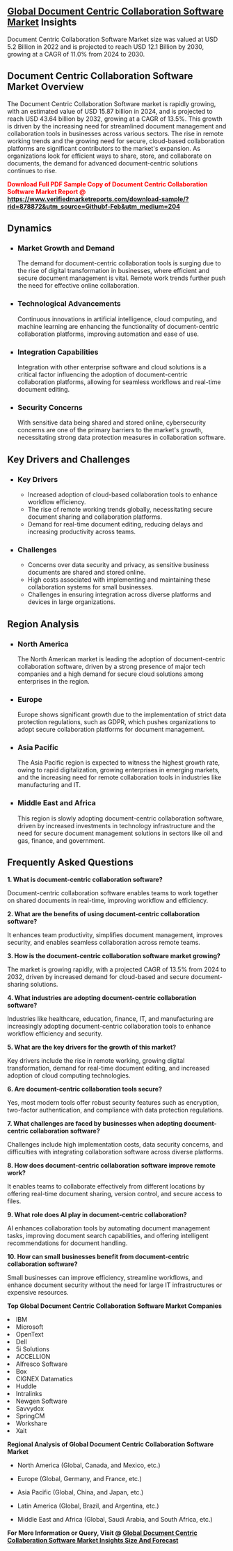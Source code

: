 <h2><a href="https://www.verifiedmarketreports.com/download-sample/?rid=878872&amp;utm_source=Githubf&amp;utm_medium=204" target="_blank">Global Document Centric Collaboration Software Market</a> Insights</h2><p>Document Centric Collaboration Software Market size was valued at USD 5.2 Billion in 2022 and is projected to reach USD 12.1 Billion by 2030, growing at a CAGR of 11.0% from 2024 to 2030.</p><p> <h2>Document Centric Collaboration Software Market Overview</h2> <p>The Document Centric Collaboration Software market is rapidly growing, with an estimated value of USD 15.87 billion in 2024, and is projected to reach USD 43.64 billion by 2032, growing at a CAGR of 13.5%. This growth is driven by the increasing need for streamlined document management and collaboration tools in businesses across various sectors. The rise in remote working trends and the growing need for secure, cloud-based collaboration platforms are significant contributors to the market's expansion. As organizations look for efficient ways to share, store, and collaborate on documents, the demand for advanced document-centric solutions continues to rise.</p> <p><strong><p><span class=""><span style="color: #ff0000;"><strong>Download Full PDF Sample Copy of Document Centric Collaboration Software Market Report</strong> @ </span><a href="https://www.verifiedmarketreports.com/download-sample/?rid=878872&amp;utm_source=Githubf-Feb&amp;utm_medium=204" target="_blank">https://www.verifiedmarketreports.com/download-sample/?rid=878872&amp;utm_source=Githubf-Feb&amp;utm_medium=204</a></span></p></strong></p> <h2>Dynamics</h2> <ul style="list-style-type: square;"> <li><h3>Market Growth and Demand</h3> The demand for document-centric collaboration tools is surging due to the rise of digital transformation in businesses, where efficient and secure document management is vital. Remote work trends further push the need for effective online collaboration.</li> <li><h3>Technological Advancements</h3> Continuous innovations in artificial intelligence, cloud computing, and machine learning are enhancing the functionality of document-centric collaboration platforms, improving automation and ease of use.</li> <li><h3>Integration Capabilities</h3> Integration with other enterprise software and cloud solutions is a critical factor influencing the adoption of document-centric collaboration platforms, allowing for seamless workflows and real-time document editing.</li> <li><h3>Security Concerns</h3> With sensitive data being shared and stored online, cybersecurity concerns are one of the primary barriers to the market's growth, necessitating strong data protection measures in collaboration software.</li> </ul> <h2>Key Drivers and Challenges</h2> <ul style="list-style-type: square;"> <li><h3>Key Drivers</h3> <ul> <li>Increased adoption of cloud-based collaboration tools to enhance workflow efficiency.</li> <li>The rise of remote working trends globally, necessitating secure document sharing and collaboration platforms.</li> <li>Demand for real-time document editing, reducing delays and increasing productivity across teams.</li> </ul> </li> <li><h3>Challenges</h3> <ul> <li>Concerns over data security and privacy, as sensitive business documents are shared and stored online.</li> <li>High costs associated with implementing and maintaining these collaboration systems for small businesses.</li> <li>Challenges in ensuring integration across diverse platforms and devices in large organizations.</li> </ul> </li> </ul> <h2>Region Analysis</h2> <ul style="list-style-type: square;"> <li><h3>North America</h3> The North American market is leading the adoption of document-centric collaboration software, driven by a strong presence of major tech companies and a high demand for secure cloud solutions among enterprises in the region.</li> <li><h3>Europe</h3> Europe shows significant growth due to the implementation of strict data protection regulations, such as GDPR, which pushes organizations to adopt secure collaboration platforms for document management.</li> <li><h3>Asia Pacific</h3> The Asia Pacific region is expected to witness the highest growth rate, owing to rapid digitalization, growing enterprises in emerging markets, and the increasing need for remote collaboration tools in industries like manufacturing and IT.</li> <li><h3>Middle East and Africa</h3> This region is slowly adopting document-centric collaboration software, driven by increased investments in technology infrastructure and the need for secure document management solutions in sectors like oil and gas, finance, and government.</li> </ul> <h2>Frequently Asked Questions</h2> <p><strong>1. What is document-centric collaboration software?</strong></p> <p>Document-centric collaboration software enables teams to work together on shared documents in real-time, improving workflow and efficiency.</p> <p><strong>2. What are the benefits of using document-centric collaboration software?</strong></p> <p>It enhances team productivity, simplifies document management, improves security, and enables seamless collaboration across remote teams.</p> <p><strong>3. How is the document-centric collaboration software market growing?</strong></p> <p>The market is growing rapidly, with a projected CAGR of 13.5% from 2024 to 2032, driven by increased demand for cloud-based and secure document-sharing solutions.</p> <p><strong>4. What industries are adopting document-centric collaboration software?</strong></p> <p>Industries like healthcare, education, finance, IT, and manufacturing are increasingly adopting document-centric collaboration tools to enhance workflow efficiency and security.</p> <p><strong>5. What are the key drivers for the growth of this market?</strong></p> <p>Key drivers include the rise in remote working, growing digital transformation, demand for real-time document editing, and increased adoption of cloud computing technologies.</p> <p><strong>6. Are document-centric collaboration tools secure?</strong></p> <p>Yes, most modern tools offer robust security features such as encryption, two-factor authentication, and compliance with data protection regulations.</p> <p><strong>7. What challenges are faced by businesses when adopting document-centric collaboration software?</strong></p> <p>Challenges include high implementation costs, data security concerns, and difficulties with integrating collaboration software across diverse platforms.</p> <p><strong>8. How does document-centric collaboration software improve remote work?</strong></p> <p>It enables teams to collaborate effectively from different locations by offering real-time document sharing, version control, and secure access to files.</p> <p><strong>9. What role does AI play in document-centric collaboration?</strong></p> <p>AI enhances collaboration tools by automating document management tasks, improving document search capabilities, and offering intelligent recommendations for document handling.</p> <p><strong>10. How can small businesses benefit from document-centric collaboration software?</strong></p> <p>Small businesses can improve efficiency, streamline workflows, and enhance document security without the need for large IT infrastructures or expensive resources.</p> </p><p><strong>Top Global Document Centric Collaboration Software Market Companies</strong></p><div data-test-id=""><p><li>IBM</li><li> Microsoft</li><li> OpenText</li><li> Dell</li><li> 5i Solutions</li><li> ACCELLION</li><li> Alfresco Software</li><li> Box</li><li> CIGNEX Datamatics</li><li> Huddle</li><li> Intralinks</li><li> Newgen Software</li><li> Savvydox</li><li> SpringCM</li><li> Workshare</li><li> Xait</li></p><div><strong>Regional Analysis of&nbsp;Global Document Centric Collaboration Software Market</strong></div><ul><li dir="ltr"><p dir="ltr">North America&nbsp;(Global, Canada, and Mexico, etc.)</p></li><li dir="ltr"><p dir="ltr">Europe (Global, Germany, and France, etc.)</p></li><li dir="ltr"><p dir="ltr">Asia Pacific&nbsp;(Global, China, and Japan, etc.)</p></li><li dir="ltr"><p dir="ltr">Latin America&nbsp;(Global, Brazil, and Argentina, etc.)</p></li><li dir="ltr">Middle East and Africa&nbsp;(Global, Saudi Arabia, and South Africa, etc.)</li></ul><p><strong>For More Information or Query, Visit @&nbsp;</strong><strong><a href="https://www.verifiedmarketreports.com/product/document-centric-collaboration-software-market/?utm_source=Githubf&amp;utm_medium=204" target="_blank">Global Document Centric Collaboration Software Market Insights Size And Forecast</a></strong></p></div>
